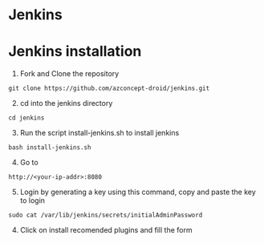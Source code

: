 # Jenkins

Jenkins installation
======
1. Fork and Clone the repository
```
git clone https://github.com/azconcept-droid/jenkins.git
```
2. cd into the jenkins directory
```
cd jenkins
```
3. Run the script install-jenkins.sh to install jenkins
```
bash install-jenkins.sh
```
4. Go to
```
http://<your-ip-addr>:8080
```
5. Login by generating a key using this command, copy and paste the key to login
```
sudo cat /var/lib/jenkins/secrets/initialAdminPassword
```
4. Click on install recomended plugins and fill the form
